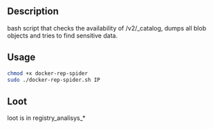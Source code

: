 ## Description
bash script that checks the availability of /v2/_catalog, dumps all blob objects and tries to find sensitive data.
## Usage
```bash
chmod +x docker-rep-spider
sudo ./docker-rep-spider.sh IP
```
## Loot
loot is in registry_analisys_*
